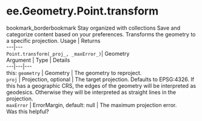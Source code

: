  
#  ee.Geometry.Point.transform
bookmark_borderbookmark Stay organized with collections  Save and categorize content based on your preferences.
Transforms the geometry to a specific projection.
Usage | Returns  
---|---  
`Point.transform(_proj_, _maxError_)`|  Geometry  
Argument | Type | Details  
---|---|---  
this: `geometry` | Geometry | The geometry to reproject.  
`proj` | Projection, optional | The target projection. Defaults to EPSG:4326. If this has a geographic CRS, the edges of the geometry will be interpreted as geodesics. Otherwise they will be interpreted as straight lines in the projection.  
`maxError` | ErrorMargin, default: null | The maximum projection error.  
Was this helpful?
